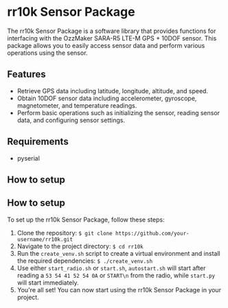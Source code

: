# rr10k Sensor Package

The rr10k Sensor Package is a software library that provides functions for interfacing with the OzzMaker SARA-R5 LTE-M GPS + 10DOF sensor. This package allows you to easily access sensor data and perform various operations using the sensor.

## Features

- Retrieve GPS data including latitude, longitude, altitude, and speed.
- Obtain 10DOF sensor data including accelerometer, gyroscope, magnetometer, and temperature readings.
- Perform basic operations such as initializing the sensor, reading sensor data, and configuring sensor settings.

## Requirements
- pyserial

## How to setup
## How to setup

To set up the rr10k Sensor Package, follow these steps:

1. Clone the repository: `$ git clone https://github.com/your-username/rr10k.git`
2. Navigate to the project directory: `$ cd rr10k`
3. Run the `create_venv.sh` script to create a virtual environment and install the required dependencies: `$ ./create_venv.sh`
4. Use either `start_radio.sh` or `start.sh`, `autostart.sh` will start after reading a `53 54 41 52 54 0A` or `START\n` from the radio, while `start.py` will start immediately.
5. You're all set! You can now start using the rr10k Sensor Package in your project.

